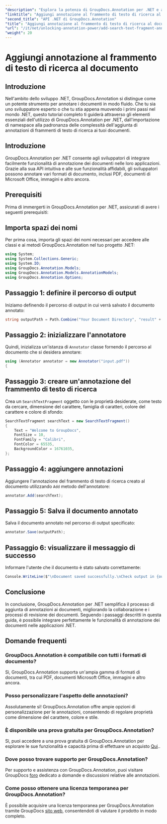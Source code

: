 ```yaml
---
"description": "Esplora la potenza di GroupDocs.Annotation per .NET e aggiungi senza sforzo funzionalità di annotazione dei documenti alle tue applicazioni."
"linktitle": "Aggiungi annotazione al frammento di testo di ricerca al documento"
"second_title": "API .NET di GroupDocs.Annotation"
"title": "Aggiungi annotazione al frammento di testo di ricerca al documento"
"url": "/it/net/unlocking-annotation-power/add-search-text-fragment-annotation/"
"weight": 20
---
```


# Aggiungi annotazione al frammento di testo di ricerca al documento

## Introduzione
Nell'ambito dello sviluppo .NET, GroupDocs.Annotation si distingue come un potente strumento per annotare i documenti in modo fluido. Che tu sia uno sviluppatore esperto o che tu stia appena muovendo i primi passi nel mondo .NET, questo tutorial completo ti guiderà attraverso gli elementi essenziali dell'utilizzo di GroupDocs.Annotation per .NET, dall'importazione di namespace alla padronanza delle complessità dell'aggiunta di annotazioni di frammenti di testo di ricerca ai tuoi documenti.
## Introduzione
GroupDocs.Annotation per .NET consente agli sviluppatori di integrare facilmente funzionalità di annotazione dei documenti nelle loro applicazioni. Grazie alla sua API intuitiva e alle sue funzionalità affidabili, gli sviluppatori possono annotare vari formati di documento, inclusi PDF, documenti di Microsoft Office, immagini e altro ancora.
## Prerequisiti
Prima di immergerti in GroupDocs.Annotation per .NET, assicurati di avere i seguenti prerequisiti:

## Importa spazi dei nomi
Per prima cosa, importa gli spazi dei nomi necessari per accedere alle classi e ai metodi GroupDocs.Annotation nel tuo progetto .NET:
```csharp
using System;
using System.Collections.Generic;
using System.IO;
using GroupDocs.Annotation.Models;
using GroupDocs.Annotation.Models.AnnotationModels;
using GroupDocs.Annotation.Options;
```
## Passaggio 1: definire il percorso di output
Iniziamo definendo il percorso di output in cui verrà salvato il documento annotato:
```csharp
string outputPath = Path.Combine("Your Document Directory", "result" + Path.GetExtension("input.pdf"));
```
## Passaggio 2: inizializzare l'annotatore
Quindi, inizializza un'istanza di `Annotator` classe fornendo il percorso al documento che si desidera annotare:
```csharp
using (Annotator annotator = new Annotator("input.pdf"))
{
```
## Passaggio 3: creare un'annotazione del frammento di testo di ricerca
Crea un `SearchTextFragment` oggetto con le proprietà desiderate, come testo da cercare, dimensione del carattere, famiglia di caratteri, colore del carattere e colore di sfondo:
```csharp
SearchTextFragment searchText = new SearchTextFragment()
{
    Text = "Welcome to GroupDocs",
    FontSize = 10,
    FontFamily = "Calibri",
    FontColor = 65535,
    BackgroundColor = 16761035,
};
```
## Passaggio 4: aggiungere annotazioni
Aggiungere l'annotazione del frammento di testo di ricerca creato al documento utilizzando `Add` metodo dell'annotatore:
```csharp
annotator.Add(searchText);
```
## Passaggio 5: Salva il documento annotato
Salva il documento annotato nel percorso di output specificato:
```csharp
annotator.Save(outputPath);
```
## Passaggio 6: visualizzare il messaggio di successo
Informare l'utente che il documento è stato salvato correttamente:
```csharp
Console.WriteLine($"\nDocument saved successfully.\nCheck output in {outputPath}.");
```

## Conclusione
In conclusione, GroupDocs.Annotation per .NET semplifica il processo di aggiunta di annotazioni ai documenti, migliorando la collaborazione e i processi di revisione dei documenti. Seguendo i passaggi descritti in questa guida, è possibile integrare perfettamente le funzionalità di annotazione dei documenti nelle applicazioni .NET.
## Domande frequenti
### GroupDocs.Annotation è compatibile con tutti i formati di documento?
Sì, GroupDocs.Annotation supporta un'ampia gamma di formati di documenti, tra cui PDF, documenti Microsoft Office, immagini e altro ancora.
### Posso personalizzare l'aspetto delle annotazioni?
Assolutamente sì! GroupDocs.Annotation offre ampie opzioni di personalizzazione per le annotazioni, consentendo di regolare proprietà come dimensione del carattere, colore e stile.
### È disponibile una prova gratuita per GroupDocs.Annotation?
Sì, puoi accedere a una prova gratuita di GroupDocs.Annotation per esplorare le sue funzionalità e capacità prima di effettuare un acquisto [Qui](https://releases.groupdocs.com/)..
### Dove posso trovare supporto per GroupDocs.Annotation?
Per supporto e assistenza con GroupDocs.Annotation, puoi visitare GroupDocs [foro](https://forum.groupdocs.com/c/annotation/10) dedicato a domande e discussioni relative alle annotazioni.
### Come posso ottenere una licenza temporanea per GroupDocs.Annotation?
È possibile acquisire una licenza temporanea per GroupDocs.Annotation tramite GroupDocs [sito web](https://purchase.groupdocs.com/temporary-license/), consentendoti di valutare il prodotto in modo completo.